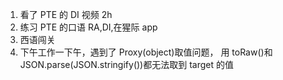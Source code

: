 1. 看了 PTE 的 DI 视频 2h
2. 练习 PTE 的口语 RA,DI,在猩际 app
3. 西语闯关
4. 下午工作一下午，遇到了 Proxy(object)取值问题， 用 toRaw()和 JSON.parse(JSON.stringify())都无法取到 target 的值
